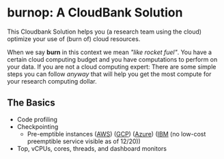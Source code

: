 # burnop: A CloudBank Solution

This Cloudbank Solution helps you (a research team using the cloud) optimize your use of (burn of) cloud resources.

When we say **burn** in this context we mean *"like rocket fuel"*. You have a certain cloud computing budget and you have 
computations to perform on your data. If you are not a cloud computing expert: There are some simple steps you can follow
*anyway* that will help you get the most compute for your research computing dollar.

## The Basics

* Code profiling
* Checkpointing
    * Pre-emptible instances ([AWS](https://aws.amazon.com/ec2/spot/)) ([GCP](https://cloud.google.com/preemptible-vms/)) ([Azure](https://docs.microsoft.com/en-us/azure/batch/batch-low-pri-vms)) ([IBM](https://www.ibm.com/cloud/virtual-servers/details) (no low-cost preemptible service visible as of 12/20))
* Top, vCPUs, cores, threads, and dashboard monitors
